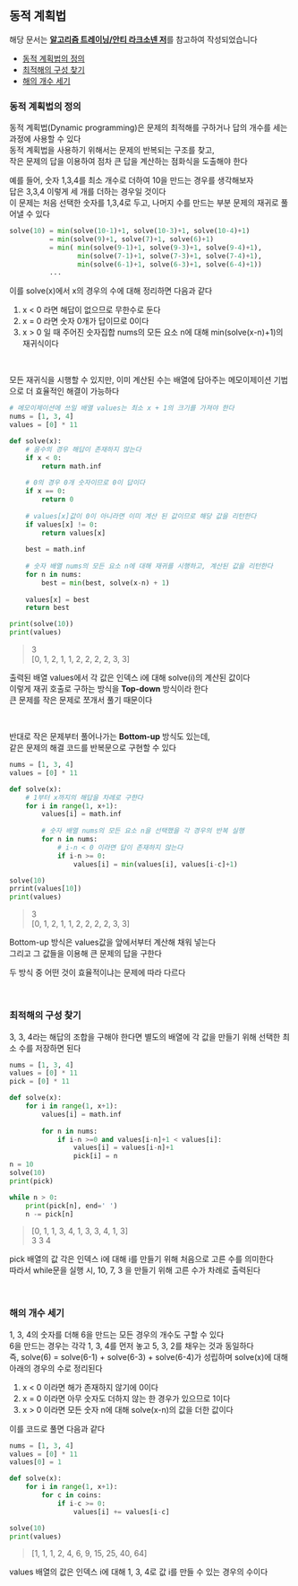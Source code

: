 ## 동적 계획법

해당 문서는 [**알고리즘 트레이닝/안티 라크소넨 저**](https://book.naver.com/bookdb/book_detail.nhn?bid=14829160)를 참고하여 작성되었습니다  


- [동적 계획법의 정의](#동적-계획법의-정의)
- [최적해의 구성 찾기](#최적해의-구성-찾기)
- [해의 개수 세기](#해의-개수-세기)  


### 동적 계획법의 정의  

동적 계획법(Dynamic programming)은 문제의 최적해를 구하거나 답의 개수를 세는 과정에 사용할 수 있다  
동적 계획법을 사용하기 위해서는 문제의 반복되는 구조를 찾고,  
작은 문제의 답을 이용하여 점차 큰 답을 계산하는 점화식을 도출해야 한다  

예를 들어, 숫자 1,3,4를 최소 개수로 더하여 10을 만드는 경우를 생각해보자  
답은 3,3,4 이렇게 세 개를 더하는 경우일 것이다  
이 문제는 처음 선택한 숫자를 1,3,4로 두고, 나머지 수를 만드는 부분 문제의 재귀로 풀어낼 수 있다  
```python
solve(10) = min(solve(10-1)+1, solve(10-3)+1, solve(10-4)+1)
          = min(solve(9)+1, solve(7)+1, solve(6)+1)
          = min( min(solve(9-1)+1, solve(9-3)+1, solve(9-4)+1), 
                 min(solve(7-1)+1, solve(7-3)+1, solve(7-4)+1),
                 min(solve(6-1)+1, solve(6-3)+1, solve(6-4)+1)) 
          ...
``` 
이를 solve(x)에서 x의 경우의 수에 대해 정리하면 다음과 같다  
1. x < 0 라면 해답이 없으므로 무한수로 둔다  
2. x = 0 라면 숫자 0개가 답이므로 0이다  
3. x > 0 일 때 주어진 숫자집합 nums의 모든 요소 n에 대해 min(solve(x-n)+1)의 재귀식이다  

<br/>

모든 재귀식을 시행할 수 있지만, 이미 계산된 수는 배열에 담아주는 메모이제이션 기법으로 더 효율적인 해결이 가능하다  

```python
# 메모이제이션에 쓰일 배열 values는 최소 x + 1의 크기를 가져야 한다  
nums = [1, 3, 4]
values = [0] * 11

def solve(x):
    # 음수의 경우 해답이 존재하지 않는다  
    if x < 0:
        return math.inf
        
    # 0의 경우 0개 숫자이므로 0이 답이다  
    if x == 0:
        return 0
        
    # values[x]값이 0이 아니라면 이미 계산 된 값이므로 해당 값을 리턴한다  
    if values[x] != 0:
        return values[x]
    
    best = math.inf
    
    # 숫자 배열 nums의 모든 요소 n에 대해 재귀를 시행하고, 계산된 값을 리턴한다  
    for n in nums:
        best = min(best, solve(x-n) + 1)
    
    values[x] = best
    return best

print(solve(10))
print(values)
```
> 3  
> [0, 1, 2, 1, 1, 2, 2, 2, 2, 3, 3]  

출력된 배열 values에서 각 값은 인덱스 i에 대해 solve(i)의 계산된 값이다  
이렇게 재귀 호출로 구하는 방식을 **Top-down** 방식이라 한다  
큰 문제를 작은 문제로 쪼개서 풀기 때문이다  

<br/>

반대로 작은 문제부터 풀어나가는 **Bottom-up** 방식도 있는데,  
같은 문제의 해결 코드를 반복문으로 구현할 수 있다  

```python
nums = [1, 3, 4]
values = [0] * 11

def solve(x):
    # 1부터 x까지의 해답을 차례로 구한다  
    for i in range(1, x+1):
        values[i] = math.inf
        
        # 숫자 배열 nums의 모든 요소 n을 선택했을 각 경우의 반복 실행 
        for n in nums:  
            # i-n < 0 이라면 답이 존재하지 않는다  
            if i-n >= 0:
                values[i] = min(values[i], values[i-c]+1)

solve(10)
prrint(values[10])
print(values)
```
> 3  
> [0, 1, 2, 1, 1, 2, 2, 2, 2, 3, 3]  

Bottom-up 방식은 values값을 앞에서부터 계산해 채워 넣는다  
그리고 그 값들을 이용해 큰 문제의 답을 구한다  

두 방식 중 어떤 것이 효율적이냐는 문제에 따라 다르다  

<br/>

### 최적해의 구성 찾기  

3, 3, 4라는 해답의 조합을 구해야 한다면 별도의 배열에 각 값을 만들기 위해 선택한 최소 수를 저장하면 된다  

```python
nums = [1, 3, 4]
values = [0] * 11
pick = [0] * 11

def solve(x):
    for i in range(1, x+1):
        values[i] = math.inf
        
        for n in nums:
            if i-n >=0 and values[i-n]+1 < values[i]:
                values[i] = values[i-n]+1
                pick[i] = n
n = 10
solve(10)
print(pick)

while n > 0:
    print(pick[n], end=' ')
    n -= pick[n]
```
> [0, 1, 1, 3, 4, 1, 3, 3, 4, 1, 3]  
> 3 3 4  

pick 배열의 값 각은 인덱스 i에 대해 i를 만들기 위해 처음으로 고른 수를 의미한다  
따라서 while문을 실행 시, 10, 7, 3 을 만들기 위해 고른 수가 차례로 출력된다  

<br/>

### 해의 개수 세기  

1, 3, 4의 숫자를 더해 6을 만드는 모든 경우의 개수도 구할 수 있다  
6을 만드는 경우는 각각 1, 3, 4를 먼저 놓고 5, 3, 2를 채우는 것과 동일하다  
즉, solve(6) = solve(6-1) + solve(6-3) + solve(6-4)가 성립하며 solve(x)에 대해 아래의 경우의 수로 정리된다  
1. x < 0 이라면 해가 존재하지 않기에 0이다  
2. x = 0 이라면 아무 숫자도 더하지 않는 한 경우가 있으므로 1이다  
3. x > 0 이라면 모든 숫자 n에 대해 solve(x-n)의 값을 더한 값이다  

이를 코드로 풀면 다음과 같다  

```python
nums = [1, 3, 4]
values = [0] * 11
values[0] = 1

def solve(x):
    for i in range(1, x+1):
        for c in coins:
            if i-c >= 0:
                values[i] += values[i-c]

solve(10)
print(values)
```
> [1, 1, 1, 2, 4, 6, 9, 15, 25, 40, 64]  

values 배열의 값은 인덱스 i에 대해 1, 3, 4로 값 i를 만들 수 있는 경우의 수이다  


